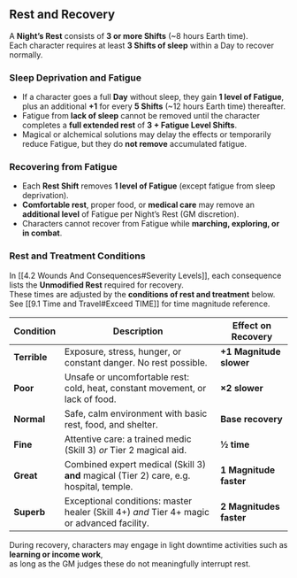 ## Rest and Recovery

A **Night’s Rest** consists of **3 or more Shifts** (~8 hours Earth time).  
Each character requires at least **3 Shifts of sleep** within a Day to recover normally.

### Sleep Deprivation and Fatigue
- If a character goes a full **Day** without sleep, they gain **1 level of Fatigue**, plus an additional **+1** for every **5 Shifts** (~12 hours Earth time) thereafter.  
- Fatigue from **lack of sleep** cannot be removed until the character completes a **full extended rest** of **3 + Fatigue Level Shifts**.  
- Magical or alchemical solutions may delay the effects or temporarily reduce Fatigue, but they do **not remove** accumulated fatigue.

### Recovering from Fatigue
- Each **Rest Shift** removes **1 level of Fatigue** (except fatigue from sleep deprivation).  
- **Comfortable rest**, proper food, or **medical care** may remove an **additional level** of Fatigue per Night’s Rest (GM discretion).  
- Characters cannot recover from Fatigue while **marching, exploring, or in combat**.

### Rest and Treatment Conditions
In [[4.2 Wounds And Consequences#Severity Levels]], each consequence lists the **Unmodified Rest** required for recovery.  
These times are adjusted by the **conditions of rest and treatment** below.  
See [[9.1 Time and Travel#Exceed TIME]] for time magnitude reference.

| **Condition** | **Description**                                                                            | **Effect on Recovery**  |
| ------------- | ------------------------------------------------------------------------------------------ | ----------------------- |
| **Terrible**  | Exposure, stress, hunger, or constant danger. No rest possible.                            | **+1 Magnitude slower** |
| **Poor**      | Unsafe or uncomfortable rest: cold, heat, constant movement, or lack of food.              | **×2 slower**           |
| **Normal**    | Safe, calm environment with basic rest, food, and shelter.                                 | **Base recovery**       |
| **Fine**      | Attentive care: a trained medic (Skill 3) *or* Tier 2 magical aid.                         | **½ time**              |
| **Great**     | Combined expert medical (Skill 3) **and** magical (Tier 2) care, e.g. hospital, temple.    | **1 Magnitude faster**  |
| **Superb**    | Exceptional conditions: master healer (Skill 4+) *and* Tier 4+ magic or advanced facility. | **2 Magnitudes faster** |

During recovery, characters may engage in light downtime activities such as **learning or income work**,  
as long as the GM judges these do not meaningfully interrupt rest.

